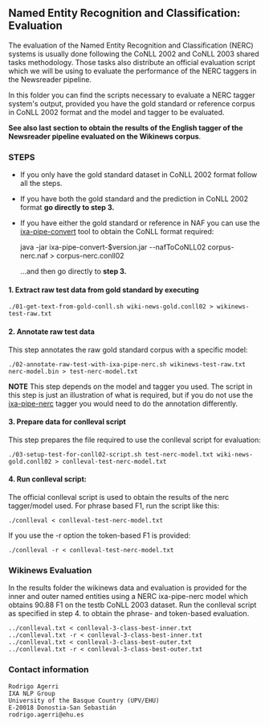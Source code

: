 
## Named Entity Recognition and Classification: Evaluation

The evaluation of the Named Entity Recognition and Classification (NERC)
systems is usually done following the CoNLL 2002 and CoNLL 2003 shared tasks
methodology. Those tasks also distribute an official evaluation script which we
will be using to evaluate the performance of the NERC taggers in the Newsreader
pipeline. 

In this folder you can find the scripts necessary to evaluate a NERC tagger
system's output, provided you have the gold standard or reference corpus in
CoNLL 2002 format and the model and tagger to be evaluated. 

**See also last section to obtain the results of the English tagger of the Newsreader pipeline evaluated on the Wikinews corpus**.

### STEPS

* If you only have the gold standard dataset in CoNLL 2002 format follow all the steps.
* If you have both the gold standard and the prediction in CoNLL 2002 format **go directly to step 3.**
* If you have either the gold standard or reference in NAF you can use the [ixa-pipe-convert](https://github.com/ragerri/ixa-pipe-convert) tool to obtain the CoNLL format required: 

    java -jar ixa-pipe-convert-$version.jar --nafToCoNLL02 corpus-nerc.naf > corpus-nerc.conll02

    ...and then go directly to **step 3.**

#### 1. **Extract raw test data** from gold standard by executing 

````shell
./01-get-text-from-gold-conll.sh wiki-news-gold.conll02 > wikinews-test-raw.txt
````

#### 2. **Annotate raw test data**

This step annotates the raw gold standard corpus with a specific model:

````shell
./02-annotate-raw-test-with-ixa-pipe-nerc.sh wikinews-test-raw.txt nerc-model.bin > test-nerc-model.txt
````
**NOTE** This step depends on the model and tagger you used. The script in this step is just an illustration of what is required, but if you do not use the [ixa-pipe-nerc](http://ixa2.si.ehu.es/ixa-pipes) tagger you would need to do the annotation differently.

#### 3. **Prepare data for conlleval script** 

This step prepares the file required to use the conlleval script for evaluation:

````shell
./03-setup-test-for-conll02-script.sh test-nerc-model.txt wiki-news-gold.conll02 > conlleval-test-nerc-model.txt
````

#### 4. **Run conlleval script**:

The official conlleval script is used to obtain the results of the nerc tagger/model used. For phrase based F1, run the script like this: 

````shell
./conlleval < conlleval-test-nerc-model.txt
````

If you use the -r option the token-based F1 is provided:

````shell
./conlleval -r < conlleval-test-nerc-model.txt
````

### Wikinews Evaluation

In the results folder the wikinews data and evaluation is provided for the inner and outer named entities using a NERC ixa-pipe-nerc model which obtains 90.88 F1 on the testb CoNLL 2003 dataset. Run the conlleval script as specified in step 4. to obtain the phrase- and token-based evaluation. 

````shell
../conlleval.txt < conlleval-3-class-best-inner.txt
../conlleval.txt -r < conlleval-3-class-best-inner.txt
../conlleval.txt < conlleval-3-class-best-outer.txt
../conlleval.txt -r < conlleval-3-class-best-outer.txt
````

### Contact information

````shell
Rodrigo Agerri
IXA NLP Group
University of the Basque Country (UPV/EHU)
E-20018 Donostia-San Sebastián
rodrigo.agerri@ehu.es
````
